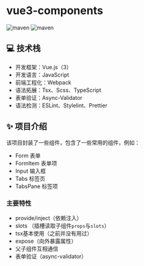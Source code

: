 # vue3-components

![maven](https://img.shields.io/badge/Vue-3.0.0-[].svg)
![maven](https://camo.githubusercontent.com/dcf3110e99c354b13ab7d252b5141df6f9c69710b4d1a6c5194089a5c7b82ff1/68747470733a2f2f696d672e736869656c64732e696f2f6e706d2f762f7765627061636b2e737667)

## ‍💻 技术栈

- 开发框架：Vue.js（3）
- 开发语言：JavaScript
- 前端工程化：Webpack
- 语法拓展：Tsx、Scss、TypeScript
- 表单验证：Async-Validator
- 语法检测：ESLint、Stylelint、Prettier

## ✨ 项目介绍

该项目封装了一些组件，包含了一些常用的组件，例如：

- Form 表单
- FormItem 表单项
- Input 输入框
- Tabs 标签页
- TabsPane 标签项

### 主要特性

- provide/inject（依赖注入）
- slots （插槽读取子组件`props`与`slots`）
- tsx基本使用（之前并没有用过）
- expose（向外暴露属性）
- 父子组件互相通信
- 表单验证（async-validator）